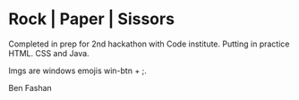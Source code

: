# Rock | Paper | Sissors 

Completed in prep for 2nd hackathon with Code institute. Putting in practice HTML. CSS and Java.

Imgs are windows emojis win-btn + ;.

Ben Fashan
